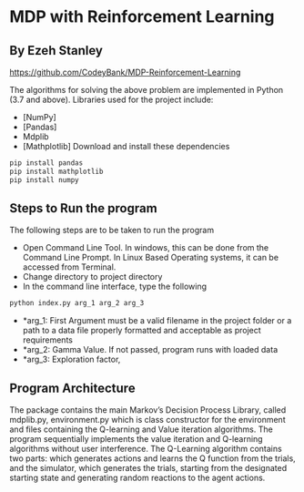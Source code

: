 # MDP with Reinforcement Learning
## By Ezeh Stanley

https://github.com/CodeyBank/MDP-Reinforcement-Learning

The algorithms for solving the above problem are implemented in Python (3.7 and above). Libraries used for the project include:
- [NumPy]
- [Pandas]
- Mdplib
- [Mathplotlib]
Download and install these dependencies
```sh
pip install pandas
pip install mathplotlib
pip install numpy
```

## Steps to Run the program
The following steps are to be taken to run the program
-	Open Command Line Tool. In windows, this can be done from the Command Line Prompt. In Linux Based Operating systems, it can be accessed from Terminal.
-	Change directory to project directory
-	In the command line interface, type the following

```sh
python index.py arg_1 arg_2 arg_3
```

- *arg_1: First Argument must be a valid filename in the project folder or a path to a data file properly formatted and acceptable as project requirements
-  *arg_2: Gamma Value. If not passed, program runs with loaded data
- *arg_3: Exploration factor,

## Program Architecture
The package contains the main Markov’s Decision Process Library, called mdplib.py, environment.py which is class constructor for the environment and files containing the Q-learning and Value iteration algorithms.
The program sequentially implements the value iteration and Q-learning algorithms without user interference.
The Q-Learning algorithm contains two parts: which generates actions and learns the Q function from the trials, and the simulator, which generates the trials, starting from the designated starting state and generating random reactions to the agent actions.

